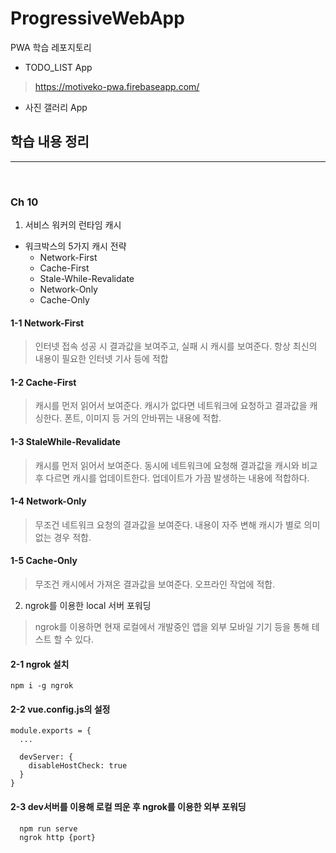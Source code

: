 # ProgressiveWebApp
PWA 학습 레포지토리

 - TODO_LIST App
> https://motiveko-pwa.firebaseapp.com/

 - 사진 갤러리 App


## 학습 내용 정리

---

<br> 

### Ch 10

1. 서비스 워커의 런타임 캐시
  - 워크박스의 5가지 캐시 전략
    - Network-First
    - Cache-First
    - Stale-While-Revalidate
    - Network-Only
    - Cache-Only


#### 1-1 Network-First
> 인터넷 접속 성공 시 결과값을 보여주고, 실패 시 캐시를 보여준다. 항상 최신의 내용이 필요한 인터넷 기사 등에 적합

#### 1-2 Cache-First
>  캐시를 먼저 읽어서 보여준다. 캐시가 없다면 네트워크에 요청하고 결과값을 캐싱한다. 폰트, 이미지 등 거의 안바뀌는 내용에 적합.

#### 1-3 StaleWhile-Revalidate
> 캐시를 먼저 읽어서 보여준다. 동시에 네트워크에 요청해 결과값을 캐시와 비교 후 다르면 캐시를 업데이트한다. 업데이트가 가끔 발생하는 내용에 적합하다.

#### 1-4 Network-Only
> 무조건 네트워크 요청의 결과값을 보여준다. 내용이 자주 변해 캐시가 별로 의미 없는 경우 적합.

#### 1-5 Cache-Only
> 무조건 캐시에서 가져온 결과값을 보여준다. 오프라인 작업에 적합.


2. ngrok를 이용한 local 서버 포워딩
> ngrok를 이용하면 현재 로컬에서 개발중인 앱을 외부 모바일 기기 등을 통해 테스트 할 수 있다.

#### 2-1 ngrok 설치

```
npm i -g ngrok
```

#### 2-2 vue.config.js의 설정

```
module.exports = {
  ...

  devServer: {
    disableHostCheck: true
  }
}
```

#### 2-3 dev서버를 이용해 로컬  띄운 후 ngrok를 이용한 외부 포워딩
```
  npm run serve
  ngrok http {port}
```



 
